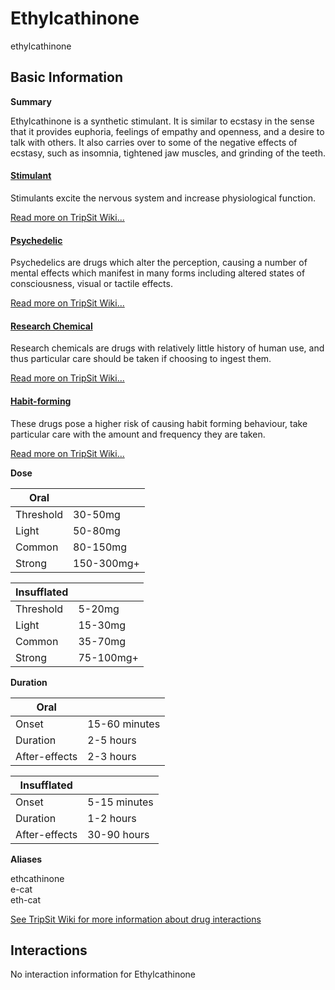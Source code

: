 # Ethylcathinone

ethylcathinone

## Basic Information

**Summary**

Ethylcathinone is a synthetic stimulant. It is similar to ecstasy in the sense that it provides euphoria, feelings of empathy and openness, and a desire to talk with others. It also carries over to some of the negative effects of ecstasy, such as insomnia, tightened jaw muscles, and grinding of the teeth.

#### [Stimulant](/category/stimulant)

Stimulants excite the nervous system and increase physiological function.

[Read more on TripSit Wiki...](#{category.wiki})

#### [Psychedelic](/category/psychedelic)

Psychedelics are drugs which alter the perception, causing a number of mental effects which manifest in many forms including altered states of consciousness, visual or tactile effects.

[Read more on TripSit Wiki...](#{category.wiki})

#### [Research Chemical](/category/research-chemical)

Research chemicals are drugs with relatively little history of human use, and thus particular care should be taken if choosing to ingest them.

[Read more on TripSit Wiki...](#{category.wiki})

#### [Habit-forming](/category/habit-forming)

These drugs pose a higher risk of causing habit forming behaviour, take particular care with the amount and frequency they are taken.

[Read more on TripSit Wiki...](#{category.wiki})

**Dose**

| Oral      |            |
| --------- | ---------- |
| Threshold | 30-50mg    |
| Light     | 50-80mg    |
| Common    | 80-150mg   |
| Strong    | 150-300mg+ |

| Insufflated |           |
| ----------- | --------- |
| Threshold   | 5-20mg    |
| Light       | 15-30mg   |
| Common      | 35-70mg   |
| Strong      | 75-100mg+ |

**Duration**

| Oral          |               |
| ------------- | ------------- |
| Onset         | 15-60 minutes |
| Duration      | 2-5 hours     |
| After-effects | 2-3 hours     |

| Insufflated   |              |
| ------------- | ------------ |
| Onset         | 5-15 minutes |
| Duration      | 1-2 hours    |
| After-effects | 30-90 hours  |

**Aliases**

ethcathinone  
e-cat  
eth-cat  

[See TripSit Wiki for more information about drug interactions](http://combo.tripsit.me/)

## Interactions

No interaction information for Ethylcathinone